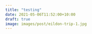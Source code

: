 ```yaml
---
title: "testing"
date: 2021-05-06T11:52:00+10:00
draft: true
image: images/post/eildon-trip-1.jpg
---
```


